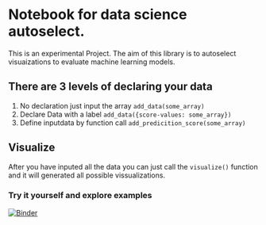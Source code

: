 # Notebook for data science autoselect. 

This is an experimental Project. The aim of this library is to autoselect visuaizations to evaluate machine learning models. 

## There are 3 levels of declaring your data 
1. No declaration just input the array `add_data(some_array)`
2. Declare Data with a label `add_data({score-values: some_array})`
3. Define inputdata by function call `add_predicition_score(some_array)`

## Visualize

After you have inputed all the data you can just call the `visualize()` function and it will generated all possible vissualizations.

### Try it yourself and explore examples

[![Binder](https://mybinder.org/badge_logo.svg)](https://mybinder.org/v2/gh/vali101/vis-autoselect-ml/master)
